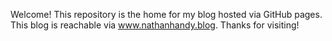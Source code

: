 Welcome! This repository is the home for my blog hosted via GitHub pages. This blog is reachable via www.nathanhandy.blog. Thanks for visiting!                                                                                                  
                                                                                                    
